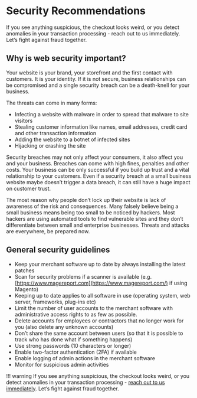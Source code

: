 # Security Recommendations

If you see anything suspicious, the checkout looks weird, or you detect anomalies in your transaction processing - reach out to us immediately. Let’s fight against fraud together.

## Why is web security important?

Your website is your brand, your storefront and the first contact with customers. It is your identity. If it is not secure, business relationships can be compromised and a single security breach can be a death-knell for your business.

The threats can come in many forms:

-   Infecting a website with malware in order to spread that malware to site visitors
-   Stealing customer information like names, email addresses, credit card and other transaction information
-   Adding the website to a botnet of infected sites
-   Hijacking or crashing the site

Security breaches may not only affect your consumers, it also affect you and your business. Breaches can come with high fines, penalties and other costs. Your business can be only successful if you build up trust and a vital relationship to your customers. Even if a security breach at a small business website maybe doesn’t trigger a data breach, it can still have a huge impact on customer trust.

The most reason why people don’t lock up their website is lack of awareness of the risk and consequences. Many falsely believe being a small business means being too small to be noticed by hackers. Most hackers are using automated tools to find vulnerable sites and they don’t differentiate between small and enterprise businesses. Threats and attacks are everywhere, be prepared now.

## General security guidelines

-   Keep your merchant software up to date by always installing the latest patches
-   Scan for security problems if a scanner is available (e.g.  [https://www.magereport.com](https://www.magereport.com/)  if using Magento)
-   Keeping up to date applies to all software in use (operating system, web server, frameworks, plug-ins etc)
-   Limit the number of user accounts to the merchant software with administrative access rights to as few as possible.
-   Delete accounts for employees or contractors that no longer work for you (also delete any unknown accounts)
-   Don’t share the same account between users (so that it is possible to track who has done what if something happens)
-   Use strong passwords (10 characters or longer)
-   Enable two-factor authentication (2FA) if available
-   Enable logging of admin actions in the merchant software
-   Monitor for suspicious admin activities

!!! warning
    If you see anything suspicious, the checkout looks weird, or you detect anomalies in your transaction processing - [reach out to us immediately](mailto:support@paycore.io). Let’s fight against fraud together.